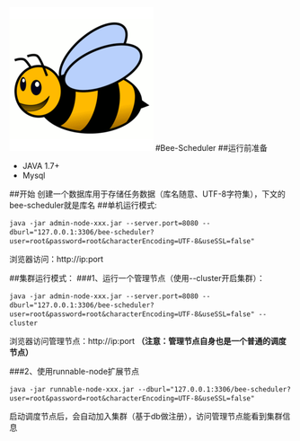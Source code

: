 ![BeeScheduler](admin-node/src/main/resources/public/app/img/logo.png "BeeScheduler")
#Bee-Scheduler
##运行前准备
- JAVA 1.7+
- Mysql

##开始
创建一个数据库用于存储任务数据（库名随意、UTF-8字符集），下文的bee-scheduler就是库名
##单机运行模式:
```shell
java -jar admin-node-xxx.jar --server.port=8080 --dburl="127.0.0.1:3306/bee-scheduler?user=root&password=root&characterEncoding=UTF-8&useSSL=false"
```
浏览器访问：http://ip:port

##集群运行模式：
###1、运行一个管理节点（使用--cluster开启集群）：
```shell
java -jar admin-node-xxx.jar --server.port=8080 --dburl="127.0.0.1:3306/bee-scheduler?user=root&password=root&characterEncoding=UTF-8&useSSL=false" --cluster
```

浏览器访问管理节点：http://ip:port **（注意：管理节点自身也是一个普通的调度节点）** 


###2、使用runnable-node扩展节点
```shell
java -jar runnable-node-xxx.jar --dburl="127.0.0.1:3306/bee-scheduler?user=root&password=root&characterEncoding=UTF-8&useSSL=false"
```

启动调度节点后，会自动加入集群（基于db做注册），访问管理节点能看到集群信息
